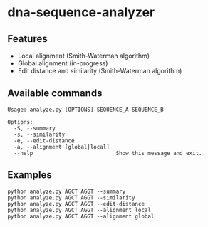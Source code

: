 # dna-sequence-analyzer

## Features
- Local alignment (Smith-Waterman algorithm)
- Global alignment (in-progress)
- Edit distance and similarity (Smith-Waterman algorithm)

## Available commands
```
Usage: analyze.py [OPTIONS] SEQUENCE_A SEQUENCE_B

Options:
  -S, --summary
  -s, --similarity
  -e, --edit-distance
  -a, --alignment [global|local]
  --help                          Show this message and exit.
```
## Examples
```
python analyze.py AGCT AGGT --summary
python analyze.py AGCT AGGT --similarity
python analyze.py AGCT AGGT --edit-distance
python analyze.py AGCT AGGT --alignment local
python analyze.py AGCT AGGT --alignment global
```
